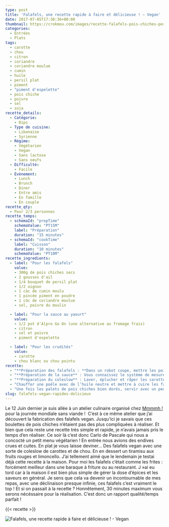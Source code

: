 ```yaml
---
type: post
title: 'Falafels, une recette rapide à faire et délicieuse ! – Vegan'
date: 2017-07-05T17:30:36+00:00
thumbnail: https://crokmou.com/images/recette-falafels-pois-chiches-persil-plat-crokmou-blog-cuisine-voyage-belgique.jpg
categories:
  - Entrées
  - Plats
tags:
  - carotte
  - chou
  - citron
  - coriandre
  - coriandre moulue
  - cumin
  - huile
  - persil plat
  - piment
  - "piment d'espelette"
  - pois chiche
  - poivre
  - sel
  - soja
recette_details:
  - Catégorie:
    - Dips
  - Type de cuisine:
    - Libanaise
    - Syrienne
  - Régime:
    - Végétarien
    - Vegan
    - Sans lactose
    - Sans oeufs
  - Difficulté:
    - Facile
  - Évènement:
    - Lunch
    - Brunch
    - Diner
    - Entre amis
    - En famille
    - En couple
recette_qty:
  - Pour 2/3 personnes
recette_temps:
  - schemaId: "prepTime"
    schemaValue: "PT15M"
    label: "Préparation"
    duration: "15 minutes"
  - schemaId: "cookTime"
    label: "Cuisson"
    duration: "10 minutes"
    schemaValue: "PT10M"
recette_ingredients:
  - label: "Pour les falafels"
    value:
    - 300g de pois chiches secs
    - 2 gousses d'ail
    - 1/4 bouquet de persil plat
    - 1/2 oignon
    - 1 càc de cumin moulu
    - 1 pincée piment en poudre
    - 1 càc de coriandre moulue
    - sel, poivre du moulin

  - label: "Pour la sauce au yaourt"
    value:
    - 1/2 pot d'Alpro Go On (une alternative au fromage frais)
    - citron
    - sel et poivre
    - piment d'espelette

  - label: "Pour les crudités"
    value:
    - carotte
    - chou blanc ou chou pointu
recette:
  - "**Préparation des falafels : **Dans un robot coupe, mettre les pois chiches bien secs, l’ail, l’oignon, le persil plat et les épices. Mixer jusqu’à obtenir une pâte qui se compacte facilement. Ne pas hésiter à rectifier l’assaisonnement : sel, poivre et autres épices. Si la mixture est trop sèche et ne s’agglomère pas continuer de mixer et ajouter un filet de jus de citron. Si au contraire la préparation semble trop humide, ajouter un peu de farine (de pois chiches c’est encore mieux). Former des petits palets de pâte et réserver"
  - "**Préparation de la sauce** : Vous connaissez le système de mesure « à l’oeil » ? Bien, c’est cette unité que l’on va utiliser ici ! Mélanger le yaourt, ajouter du jus de citron, du sel, du poivre et le piment. Mélanger et ajuster. – Avec le produit Alpro, j’ai dû ajouter beaucoup de jus de citron pour casser ce côté sucré encore bien trop présent -. Réserver au frais"
  - "**Préparation du coleslow** : Laver, éplucher et râper les carottes râpées. Ajouter ensuite le chou finement ciselé. Mélanger les crudités avec un peu de sauce au yaourt"
  - "Chauffer une poêle avec de l’huile neutre et mettre à cuire les falafels"
  - "Une fois les palets de pois chiches bien dorés, servir avec un peu de sauce yaourt et les crudités !     Rien ne vous empêche également de manger vos falafels avec une petite [salade de chou blanc à la Japonaise](http://www.crokmou.com/2014/09/salade-de-chou-blanc-japonaise), c’est frais et absolument parfait pour l’été !"
slug: falafels-vegan-rapides-delicieux
---
```


Le 12 Juin dernier je suis allée à un atelier culinaire organisé chez [Mmmmh !](http://www.mmmmh.be/) pour la journée mondiale sans viande !  C’est à ce même atelier que j’ai découvert la fabrication des falafels vegan. Jusqu’ici je savais que ces boulettes de pois chiches n’étaient pas des plus compliquées à réaliser. Et bien que cela reste une recette très simple et rapide, je n’avais jamais pris le temps d’en réaliser. Ce soir là c’est donc Carlo de Pascale qui nous a concocté un petit menu végétarien ! En entrée nous avions des endives crues et cuites. En plat je vous laisse deviner… Des falafels vegan avec une sorte de coleslow de carottes et de chou. En en dessert un tiramisu aux fruits rouges et limoncello. J’ai tellement aimé que le lendemain je testai déjà cette recette à la maison. Pour moi les falafels c’était comme les frites : forcément meilleur dans une baraque à friture ou au restaurant. J »ai eu tord car à la maison il est bien plus simple de gérer la dose d’épices et les saveurs en général. Je sens que cela va devenir un incontournable de mes repas, avec une déclinaison presque infinie, ces falafels c’est vraiment le top ! Et si on passait à la recette ? Honnêtement, 30 minutes maximum vous serons nécéssaire pour la réalisation. C’est donc un rapport qualité/temps parfait !  

{{< recette >}}

![](https://crokmou.com/images/recette-falafels-pois-chiches-persil-plat-crokmou-blog-cuisine-voyage-belgique-pinterest-1.jpg "Falafels, une recette rapide à faire et délicieuse ! - Vegan")
